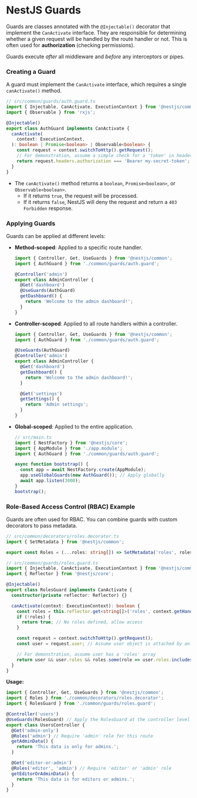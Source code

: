 # NestJS Guards

Guards are classes annotated with the `@Injectable()` decorator that implement the `CanActivate` interface. They are responsible for determining whether a given request will be handled by the route handler or not. This is often used for **authorization** (checking permissions).

Guards execute *after* all middleware and *before* any interceptors or pipes.

### Creating a Guard

A guard must implement the `CanActivate` interface, which requires a single `canActivate()` method.

```typescript
// src/common/guards/auth.guard.ts
import { Injectable, CanActivate, ExecutionContext } from '@nestjs/common';
import { Observable } from 'rxjs';

@Injectable()
export class AuthGuard implements CanActivate {
  canActivate(
    context: ExecutionContext,
  ): boolean | Promise<boolean> | Observable<boolean> {
    const request = context.switchToHttp().getRequest();
    // For demonstration, assume a simple check for a 'token' in headers
    return request.headers.authorization === 'Bearer my-secret-token';
  }
}
```

*   The `canActivate()` method returns a `boolean`, `Promise<boolean>`, or `Observable<boolean>`.
    *   If it returns `true`, the request will be processed.
    *   If it returns `false`, NestJS will deny the request and return a `403 Forbidden` response.

### Applying Guards

Guards can be applied at different levels:

*   **Method-scoped**: Applied to a specific route handler.
    ```typescript
    import { Controller, Get, UseGuards } from '@nestjs/common';
    import { AuthGuard } from './common/guards/auth.guard';

    @Controller('admin')
    export class AdminController {
      @Get('dashboard')
      @UseGuards(AuthGuard)
      getDashboard() {
        return 'Welcome to the admin dashboard!';
      }
    }
    ```

*   **Controller-scoped**: Applied to all route handlers within a controller.
    ```typescript
    import { Controller, Get, UseGuards } from '@nestjs/common';
    import { AuthGuard } from './common/guards/auth.guard';

    @UseGuards(AuthGuard)
    @Controller('admin')
    export class AdminController {
      @Get('dashboard')
      getDashboard() {
        return 'Welcome to the admin dashboard!';
      }

      @Get('settings')
      getSettings() {
        return 'Admin settings';
      }
    }
    ```

*   **Global-scoped**: Applied to the entire application.
    ```typescript
    // src/main.ts
    import { NestFactory } from '@nestjs/core';
    import { AppModule } from './app.module';
    import { AuthGuard } from './common/guards/auth.guard';

    async function bootstrap() {
      const app = await NestFactory.create(AppModule);
      app.useGlobalGuards(new AuthGuard()); // Apply globally
      await app.listen(3000);
    }
    bootstrap();
    ```

### Role-Based Access Control (RBAC) Example

Guards are often used for RBAC. You can combine guards with custom decorators to pass metadata.

```typescript
// src/common/decorators/roles.decorator.ts
import { SetMetadata } from '@nestjs/common';

export const Roles = (...roles: string[]) => SetMetadata('roles', roles);
```

```typescript
// src/common/guards/roles.guard.ts
import { Injectable, CanActivate, ExecutionContext } from '@nestjs/common';
import { Reflector } from '@nestjs/core';

@Injectable()
export class RolesGuard implements CanActivate {
  constructor(private reflector: Reflector) {}

  canActivate(context: ExecutionContext): boolean {
    const roles = this.reflector.get<string[]>('roles', context.getHandler());
    if (!roles) {
      return true; // No roles defined, allow access
    }

    const request = context.switchToHttp().getRequest();
    const user = request.user; // Assume user object is attached by an authentication middleware/guard

    // For demonstration, assume user has a 'roles' array
    return user && user.roles && roles.some(role => user.roles.includes(role));
  }
}
```

**Usage:**

```typescript
import { Controller, Get, UseGuards } from '@nestjs/common';
import { Roles } from './common/decorators/roles.decorator';
import { RolesGuard } from './common/guards/roles.guard';

@Controller('users')
@UseGuards(RolesGuard) // Apply the RolesGuard at the controller level
export class UsersController {
  @Get('admin-only')
  @Roles('admin') // Require 'admin' role for this route
  getAdminData() {
    return 'This data is only for admins.';
  }

  @Get('editor-or-admin')
  @Roles('editor', 'admin') // Require 'editor' or 'admin' role
  getEditorOrAdminData() {
    return 'This data is for editors or admins.';
  }
}
```

